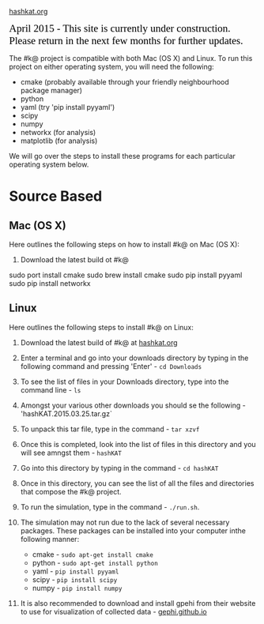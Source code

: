 [hashkat.org](http://hashkat.org)

<span style="color:black; font-family:Georgia; font-size:1.5em;">April 2015 - This site is currently under construction. Please return in the next few months for further updates. </span>

The #k@ project is compatible with both Mac (OS X) and Linux. To run this project on either operating system, you will need the following:

* cmake (probably available through your friendly neighbourhood package manager)
* python
* yaml (try 'pip install pyyaml')
* scipy
* numpy
* networkx (for analysis)
* matplotlib (for analysis)

We will go over the steps to install these programs for each particular operating system below.

# Source Based

## Mac (OS X)

Here outlines the following steps on how to install #k@ on Mac (OS X):

1. Download the latest build ot #k@

sudo port install cmake
sudo brew install cmake
sudo pip install pyyaml
sudo pip install networkx

## Linux

Here outlines the following steps to install #k@ on Linux:

1. Download the latest build of #k@ at [hashkat.org](http://hashkat.org)
2. Enter a terminal and go into your downloads directory by typing in the following command and pressing 'Enter' - `cd Downloads`
3. To see the list of files in your Downloads directory, type into the command line - `ls`
4. Amongst your various other downloads you should se the following - 'hashKAT.2015.03.25.tar.gz`
5. To unpack this tar file, type in the command - `tar xzvf`
6. Once this is completed, look into the list of files in this directory and you will see amngst them - `hashKAT`
7. Go into this directory by typing in the command - `cd hashKAT`
8. Once in this directory, you can see the list of all the files and directories that compose the #k@ project.
9. To run the simulation, type in the command - `./run.sh`.
10. The simulation may not run due to the lack of several necessary packages.
These packages can be installed into your computer inthe following manner:

    * cmake - `sudo apt-get install cmake`
    * python - `sudo apt-get install python`
    * yaml - `pip install pyyaml`
    * scipy - `pip install scipy`
    * numpy - `pip install numpy`

11. It is also recommended to download and install gpehi from their website
to use for visualization of collected data - [gephi.github.io](http://gephi.github.io/)
